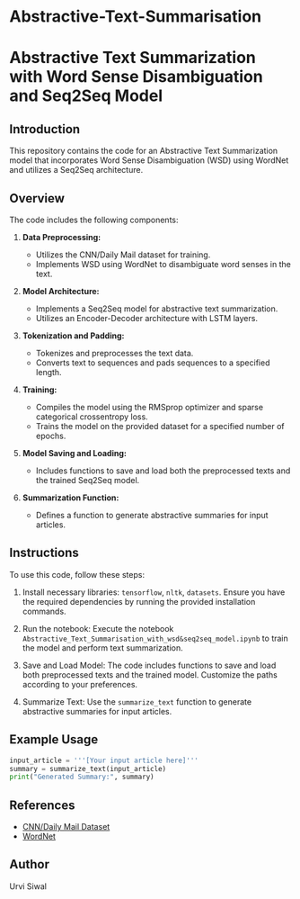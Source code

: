# Abstractive-Text-Summarisation
# Abstractive Text Summarization with Word Sense Disambiguation and Seq2Seq Model

## Introduction
This repository contains the code for an Abstractive Text Summarization model that incorporates Word Sense Disambiguation (WSD) using WordNet and utilizes a Seq2Seq architecture.

## Overview
The code includes the following components:

1. **Data Preprocessing:**
   - Utilizes the CNN/Daily Mail dataset for training.
   - Implements WSD using WordNet to disambiguate word senses in the text.

2. **Model Architecture:**
   - Implements a Seq2Seq model for abstractive text summarization.
   - Utilizes an Encoder-Decoder architecture with LSTM layers.

3. **Tokenization and Padding:**
   - Tokenizes and preprocesses the text data.
   - Converts text to sequences and pads sequences to a specified length.

4. **Training:**
   - Compiles the model using the RMSprop optimizer and sparse categorical crossentropy loss.
   - Trains the model on the provided dataset for a specified number of epochs.

5. **Model Saving and Loading:**
   - Includes functions to save and load both the preprocessed texts and the trained Seq2Seq model.

6. **Summarization Function:**
   - Defines a function to generate abstractive summaries for input articles.

## Instructions
To use this code, follow these steps:

1. Install necessary libraries: `tensorflow`, `nltk`, `datasets`. Ensure you have the required dependencies by running the provided installation commands.

2. Run the notebook: Execute the notebook `Abstractive_Text_Summarisation_with_wsd&seq2seq_model.ipynb` to train the model and perform text summarization.

3. Save and Load Model: The code includes functions to save and load both preprocessed texts and the trained model. Customize the paths according to your preferences.

4. Summarize Text: Use the `summarize_text` function to generate abstractive summaries for input articles.

## Example Usage
```python
input_article = '''[Your input article here]'''
summary = summarize_text(input_article)
print("Generated Summary:", summary)
```


## References
- [CNN/Daily Mail Dataset](https://huggingface.co/datasets/cnn_dailymail)
- [WordNet](https://www.nltk.org/howto/wordnet.html)

## Author
Urvi Siwal
